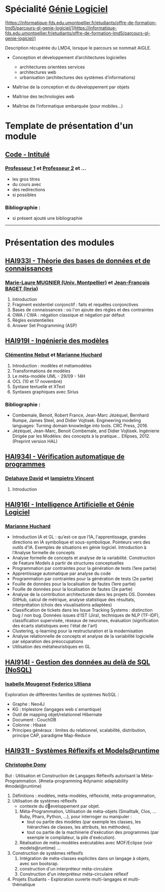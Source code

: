 

# Spécialité [Génie Logiciel](https://formations.umontpellier.fr/fr/formations/master-XB/master-informatique-ME154/genie-logiciel-PR476/m2-genie-logiciel-KMAH9BWB.html)

[https://informatique-fds.edu.umontpellier.fr/etudiants/offre-de-formation-lmd5/parcours-gl-genie-logiciel/](https://informatique-fds.edu.umontpellier.fr/etudiants/offre-de-formation-lmd5/parcours-gl-genie-logiciel/)

Description récupérée du LMD4, lorsque le parcours se nommait AIGLE.

*	Conception et développement d’architectures logicielles

	-	architectures orientées services
	-	architectures web
	-	urbanisation (architectures des systèmes d’informations)

*	Maîtrise de la conception et du développement par objets
*	Maîtrise des technologies web
*	Maîtrise de l’informatique embarquée (pour mobiles...)

#	Template de présentation d'un module

##	[Code - Intitulé](./README.md)
###	[Professeur 1](http://www.lirmm.fr/) et [Professeur 2](http://www.lirmm.fr/) et ...

- les gros titres
- du cours avec 
- des redirections
-  si possibles

###	Bibliographie :

- si présent ajouté une bibliographie

<hr>

#	Présentation des modules

##	[HAI933I - Théorie des bases de données et de connaissances](./HAI933I-TheorieBDD)
###	[Marie-Laure MUGNIER (Univ. Montpellier)](http://www.lirmm.fr/~mugnier/) et [Jean-François BAGET (Inria)](http://www.lirmm.fr/~baget/)

1. Introduction
2. Fragment existentiel conjonctif : faits et requêtes conjonctives
3. Bases de connaissances : où l'on ajoute des règles et des contraintes
4. OWA / CWA : négation classique et négation par défaut
5. Règles existentielles
6. Answer Set Programming (ASP)

##	[HAI919I - Ingénierie des modèles](./HAI919I-IngenierieModeles)
###	[Clémentine Nebut](https://www.lirmm.fr/users/utilisateurs-lirmm/clementine-nebut) et [Marianne Huchard](https://www.lirmm.fr/users/utilisateurs-lirmm/marianne-huchard)

1. Introduction : modèles et métamodèles
2. Transformations de modèles
3. Le méta-modèle UML - 29/09 - 14H
4. OCL (10 et 17 novembre)
5. Syntaxe textuelle et XText
6. Syntaxes graphiques avec Sirius

###	Bibliographie :

* Combemale, Benoit, Robert France, Jean-Marc Jézéquel, Bernhard Rumpe, James Steel, and Didier Vojtisek. Engineering modeling languages: Turning domain knowledge into tools. CRC Press, 2016.
* Jézéquel, Jean-Marc, Benoit Combemale, and Didier Vojtisek. Ingénierie Dirigée par les Modèles: des concepts à la pratique... Ellipses, 2012. (Preprint version HAL)


##	[HAI934I - Vérification automatique de programmes](./HAI934I-VerificationAutoProgramme)
###	[Delahaye David](http://www.lirmm.fr/~delahaye/) et [Iampietro Vincent](http://www.lirmm.fr/~viampietro/)

1. Introduction

##	[HAI916I - Intelligence Artificielle et Génie Logiciel](./HAI916I-IntelligenceArtificielleEtGL)
###	[Marianne Huchard](https://www.lirmm.fr/users/utilisateurs-lirmm/marianne-huchard)

- Introduction IA et GL : qu’est-ce que l’IA, l'apprentissage, grandes directions en IA symbolique et sous-symbolique. Pointeurs vers des outils d'IA. Exemples de situations en génie logiciel. Introduction à l'Analyse formelle de concepts
- Analyse formelle de concepts et analyse de la variabilité. Construction de Feature Models à partir de structures conceptuelles
- Programmation par contraintes pour la génération de tests (1ere partie)
- Apprentissage automatique par analyse du code
- Programmation par contraintes pour la génération de tests (2e partie)
- Fouille de données pour la localisation de fautes (1ere partie)
- Fouille de données pour la localisation de fautes (2e partie)
- Analyse de la contribution architecturale dans les projets OS. Données GitHub, calcul de métrique, analyse statistique des résultats, interprétation (choix des visualisations adaptées)
- Classification de tickets dans les Issue Tracking Systems : distinction bug / non bug. Données issues d'IST (Jira), techniques de NLP (TF-IDF), classification supervisée, réseaux de neurones, évaluation (signification des écarts statistiques avec l'état de l'art)
- Clustering, q-learning pour la restructuration et la modernisation
- Analyse relationnelle de concepts et analyse de la variabilité logicielle par séparation des préoccupations
- Utilisation des métaheuristiques en GL

##	[HAI914I - Gestion des données au delà de SQL (NoSQL)](./HAI914I-GestionDonneesNoSQL)
###	[Isabelle Mougenot](https://fr.linkedin.com/in/isabelle-mougenot-596a2548) [Federico Ulliana](http://www.lirmm.fr/~ulliana/)

Exploration de différentes familles de systèmes NoSQL :

- Graphe : Neo4J
- KG : triplestore (langages web s´emantique)
- Outil de mapping objet/relationnel Hibernate
- Document : CouchDB
- Colonne : Hbase
- Principes généraux : limites du relationnel, scalabilité, distribution, principe CAP, paradigme Map-Reduce

##	[HAI931I - Systèmes Réflexifs et Models@runtime](./HAI931I-SystemesReflexifsModels@runtime)
###	[Christophe Dony](http://www.lirmm.fr/~dony/)

But : Utilisation et Construction de Langages Réflexifs autorisant la Méta-Programmation. (#meta-programming #dynamic adaptability #model@runtime)

1. Définitions : modèles, méta-modèles, réflexivité, méta-programmation,
2. Utilisation de systèmes réflexifs
	- contexte du developpement par objet.
	1. Méta-Programmation, Utilisation de méta-objets (Smalltalk, Clos, ... Ruby, Pharo, Python, ...), pour interroger ou manipuler :
		- tout ou partie des modèles (par exemple les classes, les hiérarchies de classes, les attributs, les méthodes),
		- tout ou partie de la machinerie d'exécution des programmes (par exemple le compilateur, la pile d'exécution).
	2. Réalisation de méta-modèles exécutables avec MOF/Eclipse (voir models@runtime) ...
3. Construction de systèmes réflexifs
	1. Intégration de méta-classes explicites dans un langage à objets, avec son bootsrap.
	2. construction d'un interpréteur méta-circulaire
	3. Construction d'un interpréteur méta-circulaire réflexif
4. Projets Etudiants - Exploration ouverte multi-langages et multi-thématique